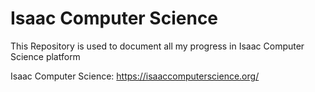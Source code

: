# Isaac Computer Science
This Repository is used to document all my progress in Isaac Computer Science platform

Isaac Computer Science: <a href="https://isaaccomputerscience.org/" target="_blank">https://isaaccomputerscience.org/</a>